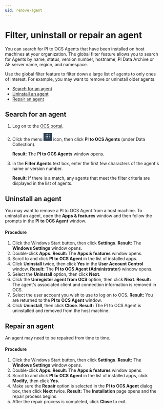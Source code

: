 ```yaml
---
uid: remove-agent
---
```


# Filter, uninstall or repair an agent

You can search for PI to OCS Agents that have been installed on host machines at your organization.  The global filter feature allows you to search for Agents by name, status, version number, hostname, PI Data Archive or AF server name, region, and namespace.  

Use the global filter feature to filter down a large list of agents to only ones of interest.  For example, you may want to remove or uninstall older agents.

* [Search for an agent](#search-for-an-agent)
* [Uninstall an agent](#uninstall-an-agent)
* [Repair an agent](#repair-an-agent)

## Search for an agent

1. Log on to the [OCS portal](https://cloud.osisoft.com).

2. Click the menu ![ ](../../images/waffle-button.png) icon, then click **PI to OCS Agents** (under Data Collection).

   **Result:** The **PI to OCS Agents** window opens.

3. In the **Filter Agents** text box, enter the first few characters of the agent's name or version number.  

   **Result:** If there is a match, any agents that meet the filter criteria are displayed in the list of agents.

## Uninstall an agent

You may want to remove a PI to OCS Agent from a host machine. To uninstall an agent, open the **Apps & features** window and then follow the prompts in the **PI to OCS Agent** window.

#### Procedure

1. Click the Windows Start button, then click **Settings**.
   **Result:** The **Windows Settings** window opens.
2. Double-click **Apps**.
   **Result:** The **Apps & features** window opens.
3. Scroll to and click **PI to OCS Agent** in the list of installed apps.
4. Click **Uninstall** twice, then click **Yes** in the **User Account Control** window.
   **Result:** The **PI to OCS Agent (Administrator)** window opens.
5. Select the **Uninstall** option, then click **Next**.
6. Click the **Unregister agent from OCS** option, then click **Next**.
   **Result:** The agent's associated client and connection information is removed in OCS.
7. Select the user account you wish to use to log on to OCS.
   **Result:** You are returned to the **PI to OCS Agent** window.
8. Click **Uninstall**, then click **Close**.
   **Result:** The PI to OCS Agent is uninstalled and removed from the host machine.

## Repair an agent

An agent may need to be repaired from time to time.

#### Procedure

1. Click the Windows Start button, then click **Settings**.
   **Result:** The **Windows Settings** window opens.
2. Double-click **Apps**.
   **Result:** The **Apps & features** window opens.
3. Scroll to and click **PI to OCS Agent** in the list of installed apps, click **Modify**, then click **Yes**.
4. Make sure the **Repair** option is selected in the **PI to OCS Agent** dialog box, then click **Next** twice.
   **Result:** The **Installation** page opens and the repair process begins.
5. After the repair process is completed, click **Close** to exit.